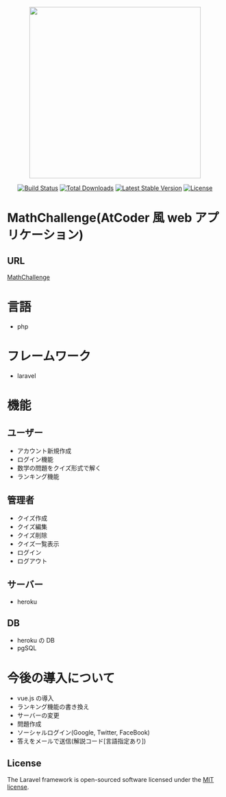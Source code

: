 <p align="center"><img src="https://res.cloudinary.com/dtfbvvkyp/image/upload/v1566331377/laravel-logolockup-cmyk-red.svg" width="400"></p>

<p align="center">
<a href="https://travis-ci.org/laravel/framework"><img src="https://travis-ci.org/laravel/framework.svg" alt="Build Status"></a>
<a href="https://packagist.org/packages/laravel/framework"><img src="https://poser.pugx.org/laravel/framework/d/total.svg" alt="Total Downloads"></a>
<a href="https://packagist.org/packages/laravel/framework"><img src="https://poser.pugx.org/laravel/framework/v/stable.svg" alt="Latest Stable Version"></a>
<a href="https://packagist.org/packages/laravel/framework"><img src="https://poser.pugx.org/laravel/framework/license.svg" alt="License"></a>
</p>

# MathChallenge(AtCoder 風 web アプリケーション)

## URL

[MathChallenge](http://proq.herokuapp.com/)

# 言語

-   php

# フレームワーク

-   laravel

# 機能

## ユーザー

-   アカウント新規作成
-   ログイン機能
-   数学の問題をクイズ形式で解く
-   ランキング機能

## 管理者

-   クイズ作成
-   クイズ編集
-   クイズ削除
-   クイズ一覧表示
-   ログイン
-   ログアウト

## サーバー

-   heroku

## DB

-   heroku の DB
-   pgSQL

# 今後の導入について

-   vue.js の導入
-   ランキング機能の書き換え
-   サーバーの変更
-   問題作成
-   ソーシャルログイン(Google, Twitter, FaceBook)
-   答えをメールで送信(解説コード[言語指定あり])

## License

The Laravel framework is open-sourced software licensed under the [MIT license](https://opensource.org/licenses/MIT).
